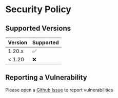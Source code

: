 # Security Policy

## Supported Versions

| Version | Supported          |
| ------- | ------------------ |
| 1.20.x   | :white_check_mark: |
| < 1.20   | :x:                |

## Reporting a Vulnerability

Please open a [Github Issue](https://github.com/Bayer-Group/ol-kit/issues/new) to report vulnerabilities 
